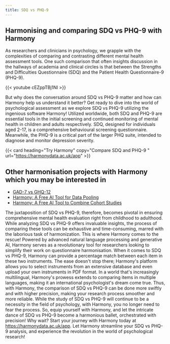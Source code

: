 ```yaml
---
title: SDQ vs PHQ-9
---
```


## Harmonising and comparing SDQ vs PHQ-9 with Harmony

As researchers and clinicians in psychology, we grapple with the complexities of comparing and contrasting different mental health assessment tools. One such comparison that often insights discussion in the hallways of academia and clinical circles is that between the Strengths and Difficulties Questionnaire (SDQ) and the Patient Health Questionnaire-9 (PHQ-9).


{{< youtube cEZppTBj1NI >}}


But why does the conversation around SDQ vs PHQ-9 matter and how can Harmony help us understand it better? Get ready to dive into the world of psychological assessment as we explore SDQ vs PHQ-9 utilizing the ingenious software Harmony! Utilized worldwide, both SDQ and PHQ-9 are essential tools in the initial screening and continued monitoring of mental health in children and adults respectively. SDQ, designed for individuals aged 2-17, is a comprehensive behavioural screening questionnaire. Meanwhile, the PHQ-9 is a critical part of the larger PHQ suite, intended to diagnose and monitor depression severity.

{{< card heading="Try Harmony" copy="Compare SDQ and PHQ-9 " url="https://harmonydata.ac.uk/app" >}}

## Other harmonisation projects with Harmony which you may be interested in

* [GAD-7 vs GHQ-12](/gad-7-vs-ghq-12)
* [Harmony: A Free AI Tool for Data Pooling](/item-harmonisation/harmony-a-free-ai-tool-for-data-pooling)
* [Harmony: A Free AI Tool to Combine Cohort Studies](/item-harmonisation/harmony-a-free-ai-tool-to-combine-cohort-studies)


The juxtaposition of SDQ vs PHQ-9, therefore, becomes pivotal in ensuring comprehensive mental health evaluation right from childhood to adulthood. While analyzing SDQ vs PHQ-9 offers invaluable insights, the process of comparing these tools can be exhaustive and time-consuming, marred with the laborious task of harmonization. This is where Harmony comes to the rescue! Powered by advanced natural language processing and generative AI, Harmony serves as a revolutionary tool for researchers looking to simplify their work on questionnaire harmonisation. When it comes to SDQ vs PHQ-9, Harmony can provide a percentage match between each item in these two instruments. The ease doesn't stop there; Harmony's platform allows you to select instruments from an extensive database and even upload your own instruments in PDF format. In a world that's increasingly multilingual, Harmony's prowess extends to comparing items in multiple languages, making it an international psychologist's dream come true. Thus, with Harmony, the comparison of SDQ vs PHQ-9 can be done more swiftly and with higher precision, making your research process smoother and more reliable. While the study of SDQ vs PHQ-9 will continue to be a necessity in the field of psychology, with Harmony, you no longer need to fear the process. So, equip yourself with Harmony, and let the intricate dance of SDQ vs PHQ-9 become a harmonious ballet, orchestrated with precision! Why wait? Start your journey with Harmony today at https://harmonydata.ac.uk/app. Let Harmony streamline your SDQ vs PHQ-9 analysis, and experience the revolution in the world of psychological research!



